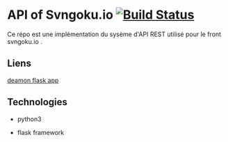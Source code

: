 # API of Svngoku.io [![Build Status](https://travis-ci.org/svngoku/svngoku.io-api.svg?branch=master)](https://travis-ci.org/svngoku/svngoku.io-api)

Ce répo est une implémentation du sysème d'API REST utilisé pour le front svngoku.io .

## Liens

[deamon flask app](https://stackoverflow.com/questions/6337119/how-do-you-daemonize-a-flask-application)

## Technologies

* python3

* flask framework
